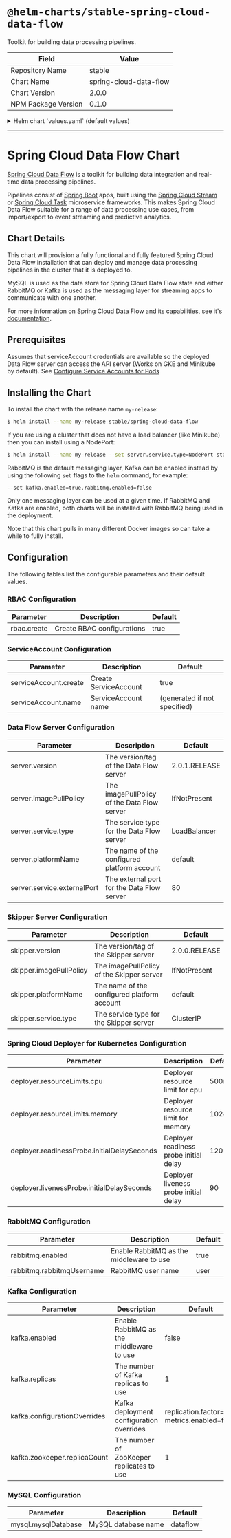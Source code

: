 # `@helm-charts/stable-spring-cloud-data-flow`

Toolkit for building data processing pipelines.

| Field               | Value                  |
| ------------------- | ---------------------- |
| Repository Name     | stable                 |
| Chart Name          | spring-cloud-data-flow |
| Chart Version       | 2.0.0                  |
| NPM Package Version | 0.1.0                  |

<details>

<summary>Helm chart `values.yaml` (default values)</summary>

```yaml
# Default values for spring-cloud-data-flow.
rbac:
  # Specifies whether RBAC resources should be created
  create: true

serviceAccount:
  # Specifies whether a service account should be created
  create: true
  # The name of the service account to use.
  # If not set and create is true, a name is generated using the serviceAccountName template
  name:

server:
  image: springcloud/spring-cloud-dataflow-server
  version: 2.0.1.RELEASE
  imagePullPolicy: IfNotPresent
  platformName: default
  service:
    type: LoadBalancer
    externalPort: 80
  resources: {}
  #  limits:
  #    cpu: 1.0
  #    memory: 2048Mi
  #  requests:
  #    cpu: 0.5
  #    memory: 640Mi

skipper:
  image: springcloud/spring-cloud-skipper-server
  version: 2.0.0.RELEASE
  imagePullPolicy: IfNotPresent
  platformName: default
  service:
    type: ClusterIP
  resources: {}
  #  limits:
  #    cpu: 1.0
  #    memory: 1024Mi
  #  requests:
  #    cpu: 0.5
  #    memory: 640Mi

deployer:
  resourceLimits:
    cpu: 500m
    memory: 1024Mi
  readinessProbe:
    initialDelaySeconds: 120
  livenessProbe:
    initialDelaySeconds: 90

rabbitmq:
  enabled: true
  rabbitmqUsername: user

kafka:
  enabled: false
  replicas: 1
  configurationOverrides:
    'offsets.topic.replication.factor': 1
    'confluent.support.metrics.enable': false
  zookeeper:
    replicaCount: 1

mysql:
  mysqlDatabase: dataflow
```

</details>

---

# Spring Cloud Data Flow Chart

[Spring Cloud Data Flow](http://cloud.spring.io/spring-cloud-dataflow/) is a toolkit for building data integration and real-time data processing pipelines.

Pipelines consist of [Spring Boot](http://projects.spring.io/spring-boot/) apps, built using the [Spring Cloud Stream](http://cloud.spring.io/spring-cloud-stream/) or [Spring Cloud Task](http://cloud.spring.io/spring-cloud-task/) microservice frameworks. This makes Spring Cloud Data Flow suitable for a range of data processing use cases, from import/export to event streaming and predictive analytics.

## Chart Details

This chart will provision a fully functional and fully featured Spring Cloud Data Flow installation
that can deploy and manage data processing pipelines in the cluster that it is deployed to.

MySQL is used as the data store for Spring Cloud Data Flow state and either RabbitMQ or Kafka is used as the messaging layer for streaming apps to communicate with one another.

For more information on Spring Cloud Data Flow and its capabilities, see it's [documentation](http://docs.spring.io/spring-cloud-dataflow/docs/current/reference/htmlsingle/).

## Prerequisites

Assumes that serviceAccount credentials are available so the deployed Data Flow server can access the API server (Works on GKE and Minikube by default). See [Configure Service Accounts for Pods](https://kubernetes.io/docs/tasks/configure-pod-container/configure-service-account/)

## Installing the Chart

To install the chart with the release name `my-release`:

```bash
$ helm install --name my-release stable/spring-cloud-data-flow
```

If you are using a cluster that does not have a load balancer (like Minikube) then you can install using a NodePort:

```bash
$ helm install --name my-release --set server.service.type=NodePort stable/spring-cloud-data-flow
```

RabbitMQ is the default messaging layer, Kafka can be enabled instead by using the following `set` flags to the `helm` command, for example:

`--set kafka.enabled=true,rabbitmq.enabled=false`

Only one messaging layer can be used at a given time. If RabbitMQ and Kafka are enabled, both charts will be installed with RabbitMQ being used in the deployment.

Note that this chart pulls in many different Docker images so can take a while to fully install.

## Configuration

The following tables list the configurable parameters and their default values.

### RBAC Configuration

| Parameter   | Description                | Default |
| ----------- | -------------------------- | ------- |
| rbac.create | Create RBAC configurations | true    |

### ServiceAccount Configuration

| Parameter             | Description           | Default                      |
| --------------------- | --------------------- | ---------------------------- |
| serviceAccount.create | Create ServiceAccount | true                         |
| serviceAccount.name   | ServiceAccount name   | (generated if not specified) |

### Data Flow Server Configuration

| Parameter                   | Description                                 | Default       |
| --------------------------- | ------------------------------------------- | ------------- |
| server.version              | The version/tag of the Data Flow server     | 2.0.1.RELEASE |
| server.imagePullPolicy      | The imagePullPolicy of the Data Flow server | IfNotPresent  |
| server.service.type         | The service type for the Data Flow server   | LoadBalancer  |
| server.platformName         | The name of the configured platform account | default       |
| server.service.externalPort | The external port for the Data Flow server  | 80            |

### Skipper Server Configuration

| Parameter               | Description                                 | Default       |
| ----------------------- | ------------------------------------------- | ------------- |
| skipper.version         | The version/tag of the Skipper server       | 2.0.0.RELEASE |
| skipper.imagePullPolicy | The imagePullPolicy of the Skipper server   | IfNotPresent  |
| skipper.platformName    | The name of the configured platform account | default       |
| skipper.service.type    | The service type for the Skipper server     | ClusterIP     |

### Spring Cloud Deployer for Kubernetes Configuration

| Parameter                                   | Description                            | Default |
| ------------------------------------------- | -------------------------------------- | ------- |
| deployer.resourceLimits.cpu                 | Deployer resource limit for cpu        | 500m    |
| deployer.resourceLimits.memory              | Deployer resource limit for memory     | 1024Mi  |
| deployer.readinessProbe.initialDelaySeconds | Deployer readiness probe initial delay | 120     |
| deployer.livenessProbe.initialDelaySeconds  | Deployer liveness probe initial delay  | 90      |

### RabbitMQ Configuration

| Parameter                 | Description                              | Default |
| ------------------------- | ---------------------------------------- | ------- |
| rabbitmq.enabled          | Enable RabbitMQ as the middleware to use | true    |
| rabbitmq.rabbitmqUsername | RabbitMQ user name                       | user    |

### Kafka Configuration

| Parameter                    | Description                               | Default                                     |
| ---------------------------- | ----------------------------------------- | ------------------------------------------- |
| kafka.enabled                | Enable RabbitMQ as the middleware to use  | false                                       |
| kafka.replicas               | The number of Kafka replicas to use       | 1                                           |
| kafka.configurationOverrides | Kafka deployment configuration overrides  | replication.factor=1, metrics.enabled=false |
| kafka.zookeeper.replicaCount | The number of ZooKeeper replicates to use | 1                                           |

### MySQL Configuration

| Parameter           | Description         | Default  |
| ------------------- | ------------------- | -------- |
| mysql.mysqlDatabase | MySQL database name | dataflow |
